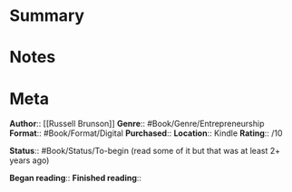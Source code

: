 # Summary

# Notes

# Meta
**Author**:: [[Russell Brunson]]
**Genre**:: #Book/Genre/Entrepreneurship
**Format**:: #Book/Format/Digital 
**Purchased**:: 
**Location**:: Kindle
**Rating**:: /10

**Status**:: #Book/Status/To-begin  (read some of it but that was at least 2+ years ago)

**Began reading**:: 
**Finished reading**:: 